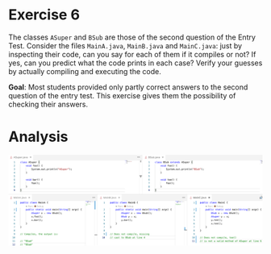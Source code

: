 # Exercise 6
The classes `ASuper` and `BSub` are those of the second question of the Entry Test. Consider the files `MainA.java`, `MainB.java` and `MainC.java`: just by inspecting their code, can you say for each of them if it compiles or not? If yes, can you predict what the code prints in each case? Verify your guesses by actually compiling and executing the code.

**Goal**: Most students provided only partly correct answers to the second question of the entry test. This exercise gives them the possibility of checking their answers.

# Analysis

![Source code](./assets/code.png "Source code")
